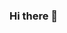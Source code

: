 ### Hi there 👋

<!--
**andresdavidsv/andresdavidsv** is a ✨ _special_ ✨ repository because its `README.md` (this file) appears on your GitHub profile.


I am an Electronics Engineering student (Robotics Thesis in AVG Technology) with an emphasis on Mechatronics, Networks, and Telecommunications. 

I am passionate about technology and running. 

I am always in search of professional improvement.

- 🔭 I’m currently working on Logistics and Transportation at Turbo Transportes AV sas
- 🌱 I’m currently learning about Python, Machine Learning and Intelligence Artificial
- 👯 I’m looking to collaborate on social applications web development
- 🤔 I’m looking for help with managing roles, permissions and access policies
- 💬 Ask me about Laravel
- 📫 How to reach me: 
     You can contact me on all social media as @andresdavidsv or You can send me an email to soy@andresdavidsv.com
- ⚡ Fun fact: I am a runner. I love this hobby.
-->
